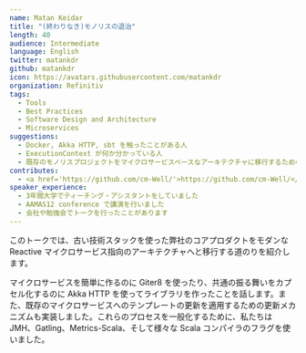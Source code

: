 ```yaml
---
name: Matan Keidar
title: "(終わりなき)モノリスの退治"
length: 40
audience: Intermediate
language: English
twitter: matankdr
github: matankdr
icon: https://avatars.githubusercontent.com/matankdr
organization: Refinitiv
tags:
  - Tools
  - Best Practices
  - Software Design and Architecture
  - Microservices
suggestions:
  - Docker, Akka HTTP, sbt を触ったことがある人
  - ExecutionContext が何か分かっている人
  - 既存のモノリスプロジェクトをマイクロサービスベースなアーキテクチャに移行するためのテクニックなどを習いたい人
contributes:
  - <a href='https://github.com/cm-Well/'>https://github.com/cm-Well/</a>
speaker_experience:
  - 3年間大学でティーチング・アシスタントをしていました
  - AAMAS12 conference で講演を行いました
  - 会社や勉強会でトークを行ったことがあります
---
```

このトークでは、古い技術スタックを使った弊社のコアプロダクトをモダンな Reactive マイクロサービス指向のアーキテクチャへと移行する道のりを紹介します。

マイクロサービスを簡単に作るのに Giter8 を使ったり、共通の振る舞いをカプセル化するのに Akka HTTP を使ってライブラリを作ったことを話します。また、既存のマイクロサービスへのテンプレートの更新を適用するための更新メカニズムも実装しました。これらのプロセスを一般化するために、私たちは JMH、Gatling、Metrics-Scala、そして様々な Scala コンパイラのフラグを使いました。
